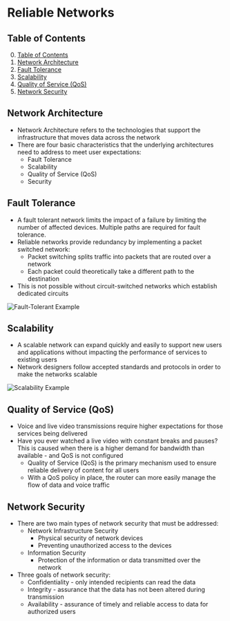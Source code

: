 # Reliable Networks

## Table of Contents

0. [Table of Contents](#table-of-contents)
1. [Network Architecture](#network-architecture)
2. [Fault Tolerance](#fault-tolerance)
3. [Scalability](#scalability)
4. [Quality of Service (QoS)](#quality-of-service-qos)
5. [Network Security](#network-security)

## Network Architecture

- Network Architecture refers to the technologies that support the infrastructure that moves data across the network
- There are four basic characteristics that the underlying architectures need to address to meet user expectations:
    - Fault Tolerance
    - Scalability
    - Quality of Service (QoS)
    - Security

## Fault Tolerance

- A fault tolerant network limits the impact of a failure by limiting the number of affected devices. Multiple paths are required for fault tolerance.
- Reliable networks provide redundancy by implementing a packet switched network:
    - Packet switching splits traffic into packets that are routed over a network
    - Each packet could theoretically take a different path to the destination
- This is not possible without circuit-switched networks which establish dedicated circuits

![Fault-Tolerant Example](https://docs.oracle.com/cd/E19859-01/820-7346-10/figures/guide-4.gif)

## Scalability

- A scalable network can expand quickly and easily to support new users and applications without impacting the performance of services to existing users
- Network designers follow accepted standards and protocols in order to make the networks scalable

![Scalability Example](https://www.researchgate.net/publication/247834895/figure/fig4/AS:669294811693061@1536583726202/Scenario-two-scalable-DiffServ-network-topology.png)

## Quality of Service (QoS)

- Voice and live video transmissions require higher expectations for those services being delivered
- Have you ever watched a live video with constant breaks and pauses? This is caused when there is a higher demand for bandwidth than available - and QoS is not configured
    - Quality of Service (QoS) is the primary mechanism used to ensure reliable delivery of content for all users
    - With a QoS policy in place, the router can more easily manage the flow of data and voice traffic

## Network Security

- There are two main types of network security that must be addressed:
    - Network Infrastructure Security
        - Physical security of network devices
        - Preventing unauthorized access to the devices
    - Information Security
        - Protection of the information or data transmitted over the network
- Three goals of network security:
    - Confidentiality - only intended recipients can read the data
    - Integrity - assurance that the data has not been altered during transmission
    - Availability - assurance of timely and reliable access to data for authorized users